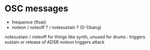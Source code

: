 # OSC messages

- frequence (float)
- noteon / noteoff ? / notesustain ? (0-1/bang)

notesustain / noteoff for things like synth, unused for drums : triggers sustain or release of ADSR
noteon triggers attack